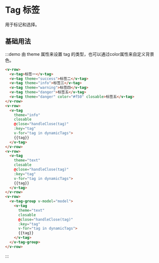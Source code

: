 # Tag 标签

用于标记和选择。

## 基础用法

:::demo 由 theme 属性来设置 tag 的类型，也可以通过color属性来自定义背景色。

```html
<v-row>
  <v-tag>标签一</v-tag>
  <v-tag theme="success">标签二</v-tag>
  <v-tag theme="info">标签三</v-tag>
  <v-tag theme="warning">标签四</v-tag>
  <v-tag theme="danger">标签五</v-tag>
  <v-tag theme="danger" color="#f50" closable>标签五</v-tag>
</v-row>
<v-row>
  <v-tag
    theme="info"
    closable
    @close="handleClose(tag)"
    :key="tag"
    v-for="tag in dynamicTags">
    {{tag}}
  </v-tag>
</v-row>
<v-row>
  <v-tag
    theme="text"
    closable
    @close="handleClose(tag)"
    :key="tag"
    v-for="tag in dynamicTags">
    {{tag}}
  </v-tag>
</v-row>
<v-row>
  <v-tag-group v-model="model">
    <v-tag
      theme="text"
      closable
      @close="handleClose(tag)"
      :key="tag"
      v-for="tag in dynamicTags">
      {{tag}}
    </v-tag>
  </v-tag-group>
</v-row>
```
:::

<script>
  import Row from '@/components/row';
  import TagGroup from '@/components/tag-group';
  import Tag from '@/components/tag';

  export default {
    components: {
      VRow: Row,
      VTag: Tag,
      VTagGroup: TagGroup,
    },
    data() {
      return {
        model: '标签一',
        dynamicTags: ['标签一', '标签二', '标签三', '标签四', '标签五'],
      };
    },
    methods: {
      handleClose(tag) {
        this.dynamicTags.splice(this.dynamicTags.indexOf(tag), 1);
      },
    },
  };
</script>